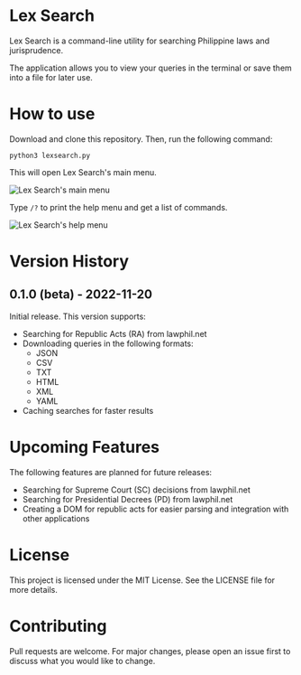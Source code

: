 # Lex Search

Lex Search is a command-line utility for searching Philippine laws and jurisprudence.

The application allows you to view your queries in the terminal or save them into a file for later use.

# How to use

Download and clone this repository. Then, run the following command:

    python3 lexsearch.py

This will open Lex Search's main menu.

![Lex Search's main menu](https://i.imgur.com/hqATKWF.png)


Type `/?` to print the help menu and get a list of commands.

![Lex Search's help menu](https://i.imgur.com/xDM1fOk.png)

# Version History

## 0.1.0 (beta) - 2022-11-20
Initial release.
This version supports:
- Searching for Republic Acts (RA) from lawphil.net
- Downloading queries in the following formats:
    - JSON
    - CSV
    - TXT
    - HTML
    - XML
    - YAML
- Caching searches for faster results

# Upcoming Features
The following features are planned for future releases:
- Searching for Supreme Court (SC) decisions from lawphil.net
- Searching for Presidential Decrees (PD) from lawphil.net
- Creating a DOM for republic acts for easier parsing and integration with other applications

# License
This project is licensed under the MIT License. See the LICENSE file for more details.

# Contributing
Pull requests are welcome. For major changes, please open an issue first to discuss what you would like to change.

